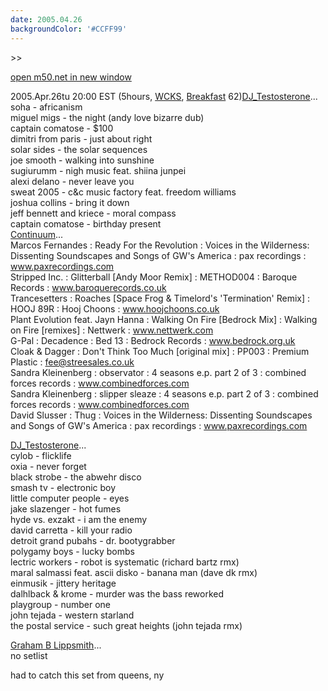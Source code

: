 ```yaml
---
date: 2005.04.26
backgroundColor: '#CCFF99'
---
```


\>>

[open m50.net in new window](http://m50.net/)

2005.Apr.26tu 20:00 EST (5hours, [WCKS](http://www.wcks.org/), [Breakfast](http://breakfast.wcks.org/) 62)[DJ\_Testosterone](http://www.elleinad.ca/)...  
soha - africanism  
miguel migs - the night (andy love bizarre dub)  
captain comatose - $100  
dimitri from paris - just about right  
solar sides - the solar sequences  
joe smooth - walking into sunshine  
sugiurumm - nigh music feat. shiina junpei  
alexi delano - never leave you  
sweat 2005 - c&c music factory feat. freedom williams  
joshua collins - bring it down  
jeff bennett and kriece - moral compass  
captain comatose - birthday present  
[Continuum](http://patrick.wcks.org/)...  
Marcos Fernandes : Ready For the Revolution : Voices in the Wilderness: Dissenting Soundscapes and Songs of GW's America : pax recordings : www.paxrecordings.com  
Stripped Inc. : Glitterball \[Andy Moor Remix\] : METHOD004 : Baroque Records : www.baroquerecords.co.uk  
Trancesetters : Roaches \[Space Frog & Timelord's 'Termination' Remix\] : HOOJ 89R : Hooj Choons : www.hoojchoons.co.uk  
Plant Evolution feat. Jayn Hanna : Walking On Fire \[Bedrock Mix\] : Walking on Fire \[remixes\] : Nettwerk : www.nettwerk.com  
G-Pal : Decadence : Bed 13 : Bedrock Records : www.bedrock.org.uk  
Cloak & Dagger : Don't Think Too Much \[original mix\] : PP003 : Premium Plastic : fee@streesales.co.uk  
Sandra Kleinenberg : observator : 4 seasons e.p. part 2 of 3 : combined forces records : www.combinedforces.com  
Sandra Kleinenberg : slipper sleaze : 4 seasons e.p. part 2 of 3 : combined forces records : www.combinedforces.com  
David Slusser : Thug : Voices in the Wilderness: Dissenting Soundscapes and Songs of GW's America : pax recordings : www.paxrecordings.com  

[DJ\_Testosterone](http://www.elleinad.ca/)...  
cylob - flicklife  
oxia - never forget  
black strobe - the abwehr disco  
smash tv - electronic boy  
little computer people - eyes  
jake slazenger - hot fumes  
hyde vs. exzakt - i am the enemy  
david carretta - kill your radio  
detroit grand pubahs - dr. bootygrabber  
polygamy boys - lucky bombs  
lectric workers - robot is systematic (richard bartz rmx)  
maral salmassi feat. ascii disko - banana man (dave dk rmx)  
einmusik - jittery heritage  
dalhlback & krome - murder was the bass reworked  
playgroup - number one  
john tejada - western starland  
the postal service - such great heights (john tejada rmx)  

[Graham B Lippsmith](http://www.noomenon.com/)...  
no setlist  

had to catch this set from queens, ny
